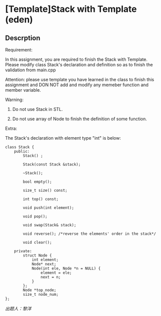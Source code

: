# [Template]Stack with Template (eden)

## Descrption
Requirement:

In this assignment, you are required to finish the Stack with Template. Please modify class Stack's declaration and definition so as to finish the validation from main.cpp

Attention: please use template you have learned in the class to finish this assignment and DON NOT add and modify any memeber function and member variable.

Warning: 

1. Do not use Stack in STL.

2. Do not use array of Node to finish the definition of some function.

Extra:

The Stack's declaration with element type "int" is below:

```
class Stack {  
    public:  
        Stack() ;

        Stack(const Stack &stack);

        ~Stack();

        bool empty();

        size_t size() const;

        int top() const;

        void push(int element);

        void pop();

        void swap(Stack& stack);

        void reverse(); /*reverse the elements' order in the stack*/

        void clear();

    private:  
        struct Node {  
            int element;  
            Node* next;  
            Node(int ele, Node *n = NULL) {  
                element = ele;  
                next = n;  
            }  
        };  
        Node *top_node;  
        size_t node_num;  
};
```
*出题人：黎洋*